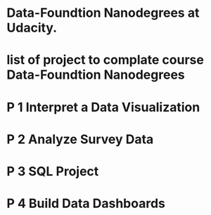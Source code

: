 # Data-Foundtion Nanodegrees at Udacity.

# list of project to complate course Data-Foundtion Nanodegrees
# P 1 Interpret a Data Visualization
# P 2 Analyze Survey Data
# P 3 SQL Project
# P 4 Build Data Dashboards

